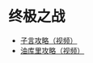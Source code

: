 # 终极之战

* [子言攻略（视频）](https://www.bilibili.com/video/BV1PU4y1e72C)
* [油库里攻略（视频）](https://www.bilibili.com/video/BV1NS4y1A7sr)